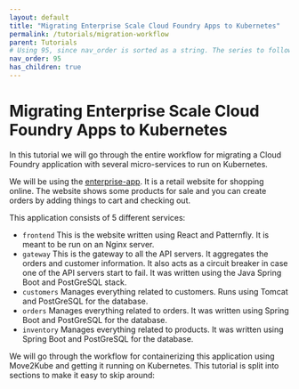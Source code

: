 ```yaml
---
layout: default
title: "Migrating Enterprise Scale Cloud Foundry Apps to Kubernetes"
permalink: /tutorials/migration-workflow
parent: Tutorials
# Using 95, since nav_order is sorted as a string. The series to follow is 1..9, 91..99,991..999,..
nav_order: 95
has_children: true
---
```


# Migrating Enterprise Scale Cloud Foundry Apps to Kubernetes

In this tutorial we will go through the entire workflow for migrating a Cloud Foundry application with several micro-services to run on Kubernetes.

We will be using the [enterprise-app](https://github.com/konveyor/move2kube-demos/tree/main/samples/enterprise-app).
It is a retail website for shopping online. The website shows some products for sale and you can create orders by adding things to cart and checking out.

This application consists of 5 different services:
- `frontend` This is the website written using React and Patternfly. It is meant to be run on an Nginx server.
- `gateway` This is the gateway to all the API servers. It aggregates the orders and customer information. It also acts as a circuit breaker in case one of the API servers start to fail. It was written using the Java Spring Boot and PostGreSQL stack.
- `customers` Manages everything related to customers. Runs using Tomcat and PostGreSQL for the database.
- `orders` Manages everything related to orders. It was written using Spring Boot and PostGreSQL for the database.
- `inventory` Manages everything related to products. It was written using Spring Boot and PostGreSQL for the database.

We will go through the workflow for containerizing this application using Move2Kube and getting it running on Kubernetes.
This tutorial is split into sections to make it easy to skip around:
